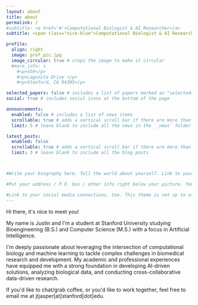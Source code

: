 ```yaml
---
layout: about
title: about
permalink: /
#subtitle: <a href='#'>Computational Biologist & AI Researcher</a> 
subtitle: <span class="nice-blue">Computational Biologist & AI Researcher</span>

profile:
  align: right
  image: prof_pic.jpg
  image_circular: true # crops the image to make it circular
  #more_info: >
    #<p>459</p>
    #<p>Lagunita Drive </p>
    #<p>Stanford, CA 94305</p>

selected_papers: false # includes a list of papers marked as "selected={true}"
social: true # includes social icons at the bottom of the page

announcements:
  enabled: false # includes a list of news items
  scrollable: true # adds a vertical scroll bar if there are more than 3 news items
  limit: 5 # leave blank to include all the news in the `_news` folder

latest_posts:
  enabled: false
  scrollable: true # adds a vertical scroll bar if there are more than 3 new posts items
  limit: 3 # leave blank to include all the blog posts



#Write your biography here. Tell the world about yourself. Link to your favorite [subreddit](http://reddit.com). You can put a picture in, too. The code is already in, just name your picture `prof_pic.jpg` and put it in the `img/` folder.

#Put your address / P.O. box / other info right below your picture. You can also disable any of these elements by editing `profile` property of the YAML header of your `_pages/about.md`. Edit `_bibliography/papers.bib` and Jekyll will render your [publications page](/al-folio/publications/) automatically.

#Link to your social media connections, too. This theme is set up to use [Font Awesome icons](https://fontawesome.com/) and [Academicons](https://jpswalsh.github.io/academicons/), like the ones below. Add your Facebook, Twitter, LinkedIn, Google Scholar, or just disable all of them.
---
```


Hi there, it's nice to meet you!

My name is Justin and I'm a student at <span class="red-color-dark">Stanford University</span> studying <span class="purple-color">Bioengineering (B.S.)</span> and <span class="purple-color">Computer Science (M.S.)</span> with a focus in <span class="purple-color">Artificial Intelligence</span>. 

I'm deeply passionate about leveraging the intersection of computational biology and machine learning to tackle complex challenges in biomedical research and development. My academic and professional experiences have equipped me with a strong foundation in developing AI-driven solutions, analyzing biological data, and conducting cross-collaborative data-driven research.


If you'd like to chat/grab coffee, or you'd like to work together, feel free to email me at <span class="blue-color-dark">jtjasper[at]stanford[dot]edu</span>.






